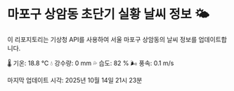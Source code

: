 
# 마포구 상암동 초단기 실황 날씨 정보 🌤️

이 리포지토리는 기상청 API를 사용하여 서울 마포구 상암동의 날씨 정보를 업데이트합니다. 

🌡️ 기온: 18.8 ℃
💧 강수량: 0 mm
💦 습도: 82 %
🌬️ 풍속: 0.1 m/s

마지막 업데이트 시각: 2025년 10월 14일 21시 23분    
